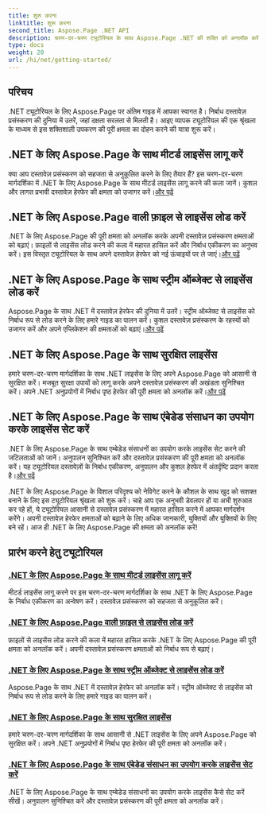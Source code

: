 ```yaml
---
title: शुरू करना
linktitle: शुरू करना
second_title: Aspose.Page .NET API
description: चरण-दर-चरण ट्यूटोरियल के साथ Aspose.Page .NET की शक्ति को अनलॉक करें। मीटर्ड लाइसेंस लागू करें, फ़ाइलों या स्ट्रीम से लोड करें, सुरक्षित लाइसेंस और बहुत कुछ करें।
type: docs
weight: 20
url: /hi/net/getting-started/
---
```

## परिचय

.NET ट्यूटोरियल के लिए Aspose.Page पर अंतिम गाइड में आपका स्वागत है। निर्बाध दस्तावेज़ प्रसंस्करण की दुनिया में उतरें, जहां दक्षता सरलता से मिलती है। आइए व्यापक ट्यूटोरियल की एक श्रृंखला के माध्यम से इस शक्तिशाली उपकरण की पूरी क्षमता का दोहन करने की यात्रा शुरू करें।

## .NET के लिए Aspose.Page के साथ मीटर्ड लाइसेंस लागू करें
 क्या आप दस्तावेज़ प्रसंस्करण को सहजता से अनुकूलित करने के लिए तैयार हैं? इस चरण-दर-चरण मार्गदर्शिका में .NET के लिए Aspose.Page के साथ मीटर्ड लाइसेंस लागू करने की कला जानें। कुशल और लागत प्रभावी दस्तावेज़ हेरफेर की क्षमता को उजागर करें।[और पढ़ें](./apply-metered-license/)

## .NET के लिए Aspose.Page वाली फ़ाइल से लाइसेंस लोड करें
.NET के लिए Aspose.Page की पूरी क्षमता को अनलॉक करके अपनी दस्तावेज़ प्रसंस्करण क्षमताओं को बढ़ाएं। फ़ाइलों से लाइसेंस लोड करने की कला में महारत हासिल करें और निर्बाध एकीकरण का अनुभव करें। इस विस्तृत ट्यूटोरियल के साथ अपने दस्तावेज़ हेरफेर को नई ऊंचाइयों पर ले जाएं।[और पढ़ें](./load-license-from-file/)

## .NET के लिए Aspose.Page के साथ स्ट्रीम ऑब्जेक्ट से लाइसेंस लोड करें
 Aspose.Page के साथ .NET में दस्तावेज़ हेरफेर की दुनिया में उतरें। स्ट्रीम ऑब्जेक्ट से लाइसेंस को निर्बाध रूप से लोड करने के लिए हमारे गाइड का पालन करें। कुशल दस्तावेज़ प्रसंस्करण के रहस्यों को उजागर करें और अपने एप्लिकेशन की क्षमताओं को बढ़ाएं।[और पढ़ें](./load-license-from-stream-object/)

## .NET के लिए Aspose.Page के साथ सुरक्षित लाइसेंस
 हमारे चरण-दर-चरण मार्गदर्शिका के साथ .NET लाइसेंस के लिए अपने Aspose.Page को आसानी से सुरक्षित करें। मजबूत सुरक्षा उपायों को लागू करके अपने दस्तावेज़ प्रसंस्करण की अखंडता सुनिश्चित करें। अपने .NET अनुप्रयोगों में निर्बाध पृष्ठ हेरफेर की पूरी क्षमता को अनलॉक करें।[और पढ़ें](./secure-license/)

## .NET के लिए Aspose.Page के साथ एंबेडेड संसाधन का उपयोग करके लाइसेंस सेट करें
.NET के लिए Aspose.Page के साथ एम्बेडेड संसाधनों का उपयोग करके लाइसेंस सेट करने की जटिलताओं को जानें। अनुपालन सुनिश्चित करें और दस्तावेज़ प्रसंस्करण की पूरी क्षमता को अनलॉक करें। यह ट्यूटोरियल दस्तावेज़ों के निर्बाध एकीकरण, अनुपालन और कुशल हेरफेर में अंतर्दृष्टि प्रदान करता है।[और पढ़ें](./set-license-using-embedded-resource/)

.NET के लिए Aspose.Page के विशाल परिदृश्य को नेविगेट करने के कौशल के साथ खुद को सशक्त बनाने के लिए इस ट्यूटोरियल श्रृंखला को शुरू करें। चाहे आप एक अनुभवी डेवलपर हों या अभी शुरुआत कर रहे हों, ये ट्यूटोरियल आसानी से दस्तावेज़ प्रसंस्करण में महारत हासिल करने में आपका मार्गदर्शन करेंगे। अपनी दस्तावेज़ हेरफेर क्षमताओं को बढ़ाने के लिए अधिक जानकारी, युक्तियों और युक्तियों के लिए बने रहें। आज ही .NET के लिए Aspose.Page की क्षमता को अनलॉक करें!
## प्रारंभ करने हेतु ट्यूटोरियल
### [.NET के लिए Aspose.Page के साथ मीटर्ड लाइसेंस लागू करें](./apply-metered-license/)
मीटर्ड लाइसेंस लागू करने पर इस चरण-दर-चरण मार्गदर्शिका के साथ .NET के लिए Aspose.Page के निर्बाध एकीकरण का अन्वेषण करें। दस्तावेज़ प्रसंस्करण को सहजता से अनुकूलित करें।
### [.NET के लिए Aspose.Page वाली फ़ाइल से लाइसेंस लोड करें](./load-license-from-file/)
फ़ाइलों से लाइसेंस लोड करने की कला में महारत हासिल करके .NET के लिए Aspose.Page की पूरी क्षमता को अनलॉक करें। अपनी दस्तावेज़ प्रसंस्करण क्षमताओं को निर्बाध रूप से बढ़ाएं।
### [.NET के लिए Aspose.Page के साथ स्ट्रीम ऑब्जेक्ट से लाइसेंस लोड करें](./load-license-from-stream-object/)
Aspose.Page के साथ .NET में दस्तावेज़ हेरफेर को अनलॉक करें। स्ट्रीम ऑब्जेक्ट से लाइसेंस को निर्बाध रूप से लोड करने के लिए हमारे गाइड का पालन करें।
### [.NET के लिए Aspose.Page के साथ सुरक्षित लाइसेंस](./secure-license/)
हमारे चरण-दर-चरण मार्गदर्शिका के साथ आसानी से .NET लाइसेंस के लिए अपने Aspose.Page को सुरक्षित करें। अपने .NET अनुप्रयोगों में निर्बाध पृष्ठ हेरफेर की पूरी क्षमता को अनलॉक करें।
### [.NET के लिए Aspose.Page के साथ एंबेडेड संसाधन का उपयोग करके लाइसेंस सेट करें](./set-license-using-embedded-resource/)
.NET के लिए Aspose.Page के साथ एम्बेडेड संसाधनों का उपयोग करके लाइसेंस कैसे सेट करें सीखें। अनुपालन सुनिश्चित करें और दस्तावेज़ प्रसंस्करण की पूरी क्षमता को अनलॉक करें।